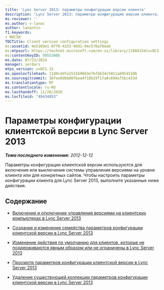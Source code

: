 ```yaml
---
title: 'Lync Server 2013: параметры конфигурации версии клиента'
description: 'Lync Server 2013: параметры конфигурации версии клиента.'
ms.reviewer: ''
ms.author: v-lanac
author: lanachin
f1.keywords:
- NOCSH
TOCTitle: Client version configuration settings
ms:assetid: 4e5169e1-07f0-4333-9dd1-94c570a76ea6
ms:mtpsurl: https://technet.microsoft.com/en-us/library/JJ884154(v=OCS.15)
ms:contentKeyID: 50553005
ms.date: 07/23/2014
manager: serdars
mtps_version: v=OCS.15
ms.openlocfilehash: 11d0cddfa1531b9663e7bfb634c5011a89545106
ms.sourcegitcommit: 36fee89bb887bea4f18b19f17a8c69daf5bc423d
ms.translationtype: MT
ms.contentlocale: ru-RU
ms.lasthandoff: 11/26/2020
ms.locfileid: "49434853"
---
```

# <a name="client-version-configuration-settings-in-lync-server-2013"></a>Параметры конфигурации клиентской версии в Lync Server 2013

<div data-xmlns="http://www.w3.org/1999/xhtml">

<div class="topic" data-xmlns="http://www.w3.org/1999/xhtml" data-msxsl="urn:schemas-microsoft-com:xslt" data-cs="https://msdn.microsoft.com/">

<div data-asp="https://msdn2.microsoft.com/asp">



</div>

<div id="mainSection">

<div id="mainBody">

<span> </span>

_**Тема последнего изменения:** 2012-12-12_

Параметры конфигурации клиентской версии используются для включения или выключения системы управления версиями на уровне клиента или для конкретных сайтов. Чтобы настроить параметры конфигурации клиента для Lync Server 2013, выполните указанные ниже действия.

<div>

## <a name="in-this-section"></a>Содержание

  - [Включение и отключение управления версиями на клиентских компьютерах в Lync Server 2013](lync-server-2013-enable-or-disable-client-versioning.md)

  - [Создание и изменение семейства параметров конфигурации клиентской версии в Lync Server 2013](lync-server-2013-create-or-modify-a-collection-of-client-version-configuration-settings.md)

  - [Изменение действия по умолчанию для клиентов, которые не поддерживаются явным образом или не ограничены в Lync Server 2013](lync-server-2013-modify-the-default-action-for-clients-not-explicitly-supported-or-restricted.md)

  - [Просмотр параметров конфигурации клиентской версии в Lync Server 2013](lync-server-2013-view-client-version-configuration-settings.md)

  - [Удаление существующей коллекции параметров конфигурации клиентской версии в Lync Server 2013](lync-server-2013-delete-an-existing-collection-of-client-version-configuration-settings.md)

</div>

</div>

<span> </span>

</div>

</div>

</div>

